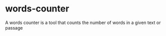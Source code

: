 # words-counter
A words counter is a tool that counts the number of words in a given text or passage
